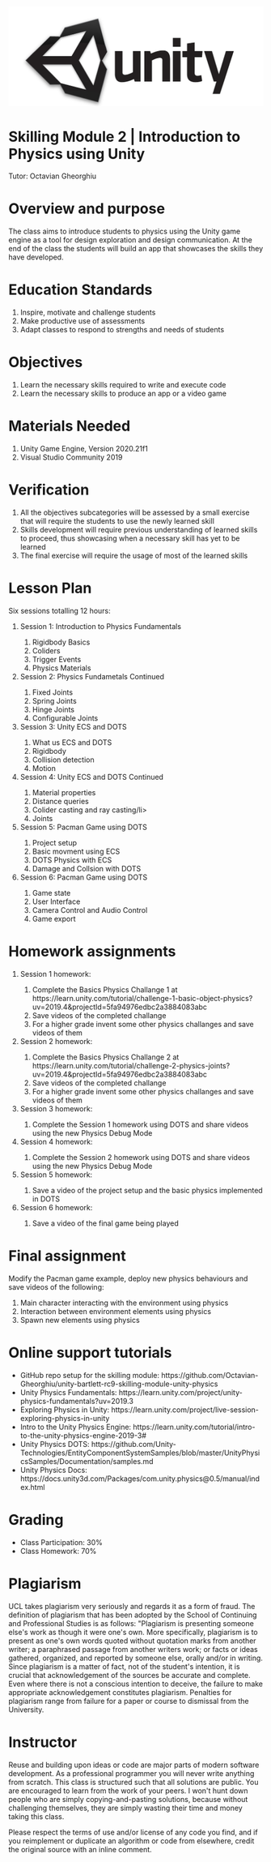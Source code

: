 ![Screenshot](Unityenginelogo.jpg)
<h1><strong>Skilling Module 2 | Introduction to Physics using Unity</strong></h1>
<p>Tutor: Octavian Gheorghiu</p>
<h1><strong>Overview and purpose</strong></h1>
<p>The class aims to introduce students to physics using the Unity game engine as a tool for design exploration and design communication. At the end of the class the students will build an app that showcases the skills they have developed.</p>
<h1><strong>Education Standards</strong></h1>
<ol>
<li>Inspire, motivate and challenge students</li>
<li>Make productive use of assessments</li>
<li>Adapt classes to respond to strengths and needs of students</li>
</ol>
<h1><strong>Objectives</strong></h1>
<ol>
<li>Learn the necessary skills required to write and execute code</li>
<li>Learn the necessary skills to produce an app or a video game</li>
</ol>
<h1><strong>Materials Needed</strong></h1>
<ol>
<li>Unity Game Engine, Version 2020.21f1</li>
<li>Visual Studio Community 2019</li>
</ol>
<h1><strong>Verification</strong></h1>
<ol>
<li>All the objectives subcategories will be assessed by a small exercise that will require the students to use the newly learned skill</li>
<li>Skills development will require previous understanding of learned skills to proceed, thus showcasing when a necessary skill has yet to be learned</li>
<li>The final exercise will require the usage of most of the learned skills</li>
</ol>
<h1><strong>Lesson Plan</strong></h1>
<p>Six sessions totalling 12 hours:</p>
<ol>
<li>Session 1: Introduction to Physics Fundamentals</li>
<ol>
<li>Rigidbody Basics</li>
<li>Coliders</li>
<li>Trigger Events</li>
<li>Physics Materials</li>
</ol>
<li>Session 2: Physics Fundametals Continued</li>
<ol>
<li>Fixed Joints</li>
<li>Spring Joints</li>
<li>Hinge Joints</li>
<li>Configurable Joints</li>
</ol>
<li>Session 3: Unity ECS and DOTS</li>
<ol>
<li>What us ECS and DOTS</li>
<li>Rigidbody</li>
<li>Collision detection </li>
<li>Motion </li>
</ol>
<li>Session 4: Unity ECS and DOTS Continued</li>
<ol>
<li>Material properties</li>
<li>Distance queries</li>
<li>Colider casting and ray casting/li>
<li>Joints</li>
</ol>
<li>Session 5: Pacman Game using DOTS</li>
<ol>
<li>Project setup</li>
<li>Basic movment using ECS</li>
<li>DOTS Physics with ECS </li>
<li>Damage and Collsion with DOTS </li>
</ol>
<li>Session 6: Pacman Game using DOTS</li>
<ol>
<li>Game state</li>
<li>User Interface</li>
<li>Camera Control and Audio Control</li>
<li>Game export </li>
</ol>
</ol>
<h1><strong>Homework assignments</strong></h1>
<ol>
<li>Session 1 homework:</li>
<ol>
<li>Complete the Basics Physics Challange 1 at https://learn.unity.com/tutorial/challenge-1-basic-object-physics?uv=2019.4&projectId=5fa94976edbc2a3884083abc </li>
<li>Save videos of the completed challange</li>
<li>For a higher grade invent some other physics challanges and save videos of them</li>
</ol>
<li>Session 2 homework:</li>
<ol>
<li>Complete the Basics Physics Challange 2 at https://learn.unity.com/tutorial/challenge-2-physics-joints?uv=2019.4&projectId=5fa94976edbc2a3884083abc</li>
<li>Save videos of the completed challange</li>
<li>For a higher grade invent some other physics challanges and save videos of them</li>
</ol>
<li>Session 3 homework:</li>
<ol>
<li>Complete the Session 1 homework using DOTS and share videos using the new Physics Debug Mode</li>
</ol>
<li>Session 4 homework:</li>
<ol>
<li>Complete the Session 2 homework using DOTS and share videos using the new Physics Debug Mode</li>
</ol>
<li>Session 5 homework:</li>
<ol>
<li>Save a video of the project setup and the basic physics implemented in DOTS</li>
</ol>
<li>Session 6 homework:</li>
<ol>
<li>Save a video of the final game being played</li>
</ol>
</ol>
<h1><strong>Final assignment</strong></h1>
<p>Modify the Pacman game example, deploy new physics behaviours and save videos of the following:</p>
<ol>
<li>Main character interacting with the environment using physics</li>
<li>Interaction between environment elements using physics</li>
<li>Spawn new elements using physics</li>
</ol>
<h1><strong>Online support tutorials</strong></h1>
<ul>
<li>GitHub repo setup for the skilling module: https://github.com/Octavian-Gheorghiu/unity-bartlett-rc9-skilling-module-unity-physics </li>
<li>Unity Physics Fundamentals: https://learn.unity.com/project/unity-physics-fundamentals?uv=2019.3 </li>
<li>Exploring Physics in Unity: https://learn.unity.com/project/live-session-exploring-physics-in-unity </li>
<li>Intro to the Unity Physics Engine: https://learn.unity.com/tutorial/intro-to-the-unity-physics-engine-2019-3# </li>
<li>Unity Physics DOTS: https://github.com/Unity-Technologies/EntityComponentSystemSamples/blob/master/UnityPhysicsSamples/Documentation/samples.md </li>
<li>Unity Physics Docs: https://docs.unity3d.com/Packages/com.unity.physics@0.5/manual/index.html </li>
</ul>
<h1><strong>Grading</strong></h1>
<ul>
<li>Class Participation: 30%</li>
<li>Class Homework: 70%</li>
</ul>
<h1><strong>Plagiarism</strong></h1>
<p>UCL takes plagiarism very seriously and regards it as a form of fraud. The definition of plagiarism that has been adopted by the School of Continuing and Professional Studies is as follows: "Plagiarism is presenting someone else's work as though it were one's own. More specifically, plagiarism is to present as one's own words quoted without quotation marks from another writer; a paraphrased passage from another writers work; or facts or ideas gathered, organized, and reported by someone else, orally and/or in writing. Since plagiarism is a matter of fact, not of the student's intention, it is crucial that acknowledgement of the sources be accurate and complete. Even where there is not a conscious intention to deceive, the failure to make appropriate acknowledgement constitutes plagiarism. Penalties for plagiarism range from failure for a paper or course to dismissal from the University.</p>
<h1><strong>Instructor</strong></h1>
<p>Reuse and building upon ideas or code are major parts of modern software development. As a professional programmer you will never write anything from scratch. This class is structured such that all solutions are public. You are encouraged to learn from the work of your peers. I won't hunt down people who are simply copying-and-pasting solutions, because without challenging themselves, they are simply wasting their time and money taking this class.</p>
<p>Please respect the terms of use and/or license of any code you find, and if you reimplement or duplicate an algorithm or code from elsewhere, credit the original source with an inline comment.</p>
